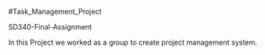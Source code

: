 ﻿#Task_Management_Project
 
SD340-Final-Assignment

In this Project we worked as a group to create project management system.
